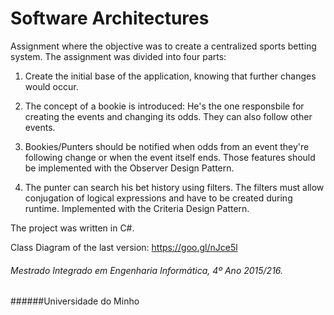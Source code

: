 # Software Architectures



Assignment where the objective was to create a centralized sports betting system.
The assignment was divided into four parts:

  1. Create the initial base of the application, knowing that further changes would occur.
  
  2. The concept of a bookie is introduced: He's the one responsbile for creating the events and changing its odds. 
  They can also follow other events.
  
  3. Bookies/Punters should be notified when odds from an event they're following change or when the event itself ends. 
  Those features should be implemented with the Observer Design Pattern.
  
  4.  The punter can search his bet history using filters. The filters must allow conjugation of logical expressions and have to be created during runtime.
      Implemented with the Criteria Design Pattern.



The project was written in C#.


Class Diagram of the last version: https://goo.gl/nJce5l


###### Mestrado Integrado em Engenharia Informática, 4º Ano 2015/216. 
######Universidade do Minho
